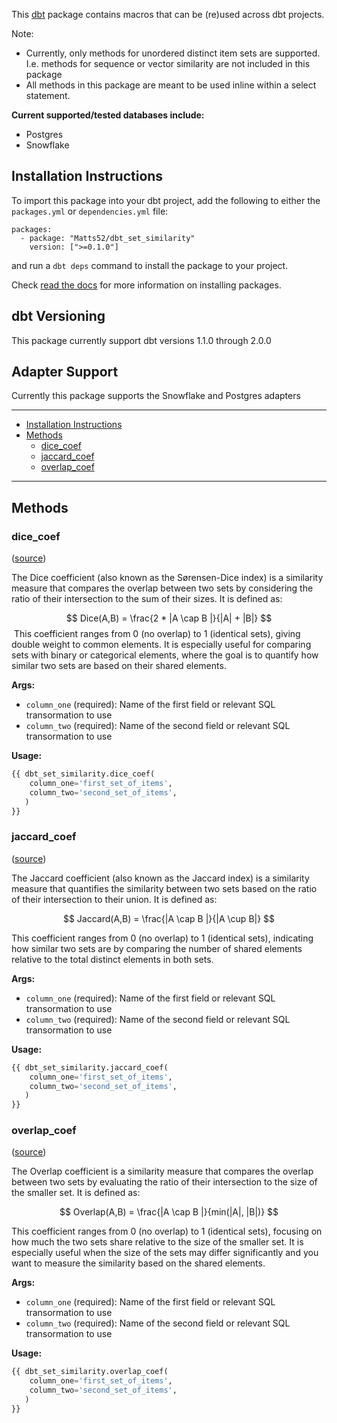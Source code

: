 This [dbt](https://github.com/dbt-labs/dbt) package contains macros that can be (re)used across dbt projects.

Note:
- Currently, only methods for unordered distinct item sets are supported. I.e. methods for sequence or vector similarity are not included in this package
- All methods in this package are meant to be used inline within a select statement.

**Current supported/tested databases include:**
- Postgres
- Snowflake

## Installation Instructions

To import this package into your dbt project, add the following to either the `packages.yml` or `dependencies.yml` file:

```
packages:
  - package: "Matts52/dbt_set_similarity"
    version: [">=0.1.0"]
```

and run a `dbt deps` command to install the package to your project.

Check [read the docs](https://docs.getdbt.com/docs/package-management) for more information on installing packages.

## dbt Versioning

This package currently support dbt versions 1.1.0 through 2.0.0

## Adapter Support

Currently this package supports the Snowflake and Postgres adapters

----

* [Installation Instructions](#installation-instructions)
* [Methods](#methods)
    * [dice_coef](#dice_coefficient)
    * [jaccard_coef](#jaccard_coefficient)
    * [overlap_coef](#overlap_coefficient)

----

## Methods

### dice_coef
([source](macros/dice_coef.sql))

The Dice coefficient (also known as the Sørensen-Dice index) is a similarity measure that compares the overlap between two sets by considering the ratio of their intersection to the sum of their sizes. It is defined as:

$$
Dice(A,B) = \frac{2 * |A \cap B |}{|A| + |B|}
$$
​
This coefficient ranges from 0 (no overlap) to 1 (identical sets), giving double weight to common elements. It is especially useful for comparing sets with binary or categorical elements, where the goal is to quantify how similar two sets are based on their shared elements.

**Args:**

- `column_one` (required): Name of the first field or relevant SQL transormation to use
- `column_two` (required): Name of the second field or relevant SQL transormation to use

**Usage:**

```sql
{{ dbt_set_similarity.dice_coef(
    column_one='first_set_of_items',
    column_two='second_set_of_items',
   )
}}
```

### jaccard_coef
([source](macros/jaccard_coef.sql))

The Jaccard coefficient (also known as the Jaccard index) is a similarity measure that quantifies the similarity between two sets based on the ratio of their intersection to their union. It is defined as:


$$
Jaccard(A,B) = \frac{|A \cap B |}{|A \cup B|}
$$


This coefficient ranges from 0 (no overlap) to 1 (identical sets), indicating how similar two sets are by comparing the number of shared elements relative to the total distinct elements in both sets.

**Args:**

- `column_one` (required): Name of the first field or relevant SQL transormation to use
- `column_two` (required): Name of the second field or relevant SQL transormation to use

**Usage:**

```sql
{{ dbt_set_similarity.jaccard_coef(
    column_one='first_set_of_items',
    column_two='second_set_of_items',
   )
}}
```

### overlap_coef
([source](macros/overlap_coef.sql))

The Overlap coefficient is a similarity measure that compares the overlap between two sets by evaluating the ratio of their intersection to the size of the smaller set. It is defined as:

$$
Overlap(A,B) = \frac{|A \cap B |}{min(|A|, |B|)}
$$

This coefficient ranges from 0 (no overlap) to 1 (identical sets), focusing on how much the two sets share relative to the size of the smaller set. It is especially useful when the size of the sets may differ significantly and you want to measure the similarity based on the shared elements.

**Args:**

- `column_one` (required): Name of the first field or relevant SQL transormation to use
- `column_two` (required): Name of the second field or relevant SQL transormation to use

**Usage:**

```sql
{{ dbt_set_similarity.overlap_coef(
    column_one='first_set_of_items',
    column_two='second_set_of_items',
   )
}}
```
